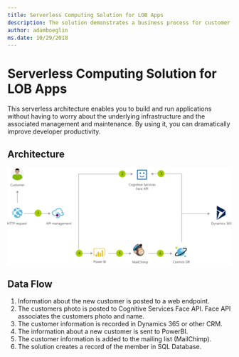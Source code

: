 ```yaml
---
title: Serverless Computing Solution for LOB Apps 
description: The solution demonstrates a business process for customer onboarding. This serverless architecture enables you to build and run applications without having to worry about the underlying infrastructure and the associated management and maintenance. By using it, you can dramatically improve developer productivity.
author: adamboeglin
ms.date: 10/29/2018
---
```

# Serverless Computing Solution for LOB Apps 
This serverless architecture enables you to build and run applications without having to worry about the underlying infrastructure and the associated management and maintenance. By using it, you can dramatically improve developer productivity.

## Architecture
<img src="media/onboarding-customers-with-a-cloud-native-serverless-architecture.svg" alt='architecture diagram' />

## Data Flow
1. Information about the new customer is posted to a web endpoint.
1. The customers photo is posted to Cognitive Services Face API. Face API associates
the customers photo and name.
1. The customer information is recorded in Dynamics 365 or other CRM.
1. The information about a new customer is sent to PowerBI.
1. The customer information is added to the mailing list (MailChimp).
1. The solution creates a record of the member in SQL Database.